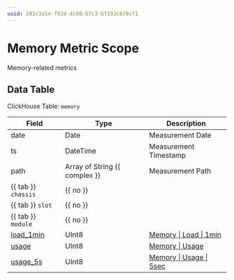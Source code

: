 ```yaml
---
uuid: 201c3a1e-f92d-4c80-b7c3-bf193c678cf1
---
```

# Memory Metric Scope

Memory-related metrics

## Data Table

ClickHouse Table: `memory`

| Field                                                      | Type                          | Description                                                               |
| ---------------------------------------------------------- | ----------------------------- | ------------------------------------------------------------------------- |
| date                                                       | Date                          | Measurement Date                                                          |
| ts                                                         | DateTime                      | Measurement Timestamp                                                     |
| path                                                       | Array of String {{ complex }} | Measurement Path                                                          |
| {{ tab }} `chassis`                                        | {{ no }}                      |
| {{ tab }} `slot`                                           | {{ no }}                      |
| {{ tab }} `module`                                         | {{ no }}                      |
| [load_1min](../metric-types-reference/memory/load/1min.md) | UInt8                         | [Memory \| Load \| 1min](../metric-types-reference/memory/load/1min.md)   |
| [usage](../metric-types-reference/memory/usage.md)         | UInt8                         | [Memory \| Usage](../metric-types-reference/memory/usage.md)              |
| [usage_5s](../metric-types-reference/memory/usage/5sec.md) | UInt8                         | [Memory \| Usage \| 5sec](../metric-types-reference/memory/usage/5sec.md) |
